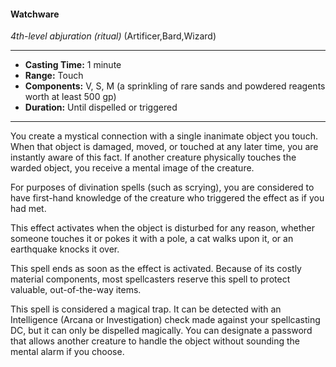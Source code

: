 #### Watchware
*4th-level abjuration* *(ritual)* (Artificer,Bard,Wizard)
___
- **Casting Time:** 1 minute
- **Range:** Touch
- **Components:** V, S, M (a sprinkling of rare sands and powdered reagents worth at least 500 gp)
- **Duration:** Until dispelled or triggered
---
You create a mystical connection with a single inanimate object you touch. When that object is damaged, moved, or touched at any later time, you are instantly aware of this fact. If another creature physically touches the warded object, you receive a mental image of the creature.

For purposes of divination spells (such as scrying), you are considered to have first-hand knowledge of the creature who triggered the effect as if you had met.

This effect activates when the object is disturbed for any reason, whether someone touches it or pokes it with a pole, a cat walks upon it, or an earthquake knocks it over.

This spell ends as soon as the effect is activated. Because of its costly material components, most spellcasters reserve this spell to protect valuable, out-of-the-way items.

This spell is considered a magical trap. It can be detected with an Intelligence (Arcana or Investigation) check made against your spellcasting DC, but it can only be dispelled magically. You can designate a password that allows another creature to handle the object without sounding the mental alarm if you choose.
